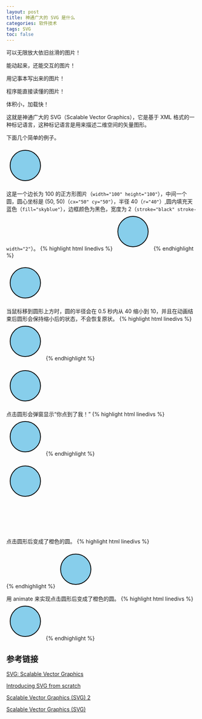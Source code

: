 ```yaml
---
layout: post
title: 神通广大的 SVG 是什么
categories: 软件技术
tags: SVG
toc: false
---
```


可以无限放大依旧丝滑的图片！

能动起来，还能交互的图片！

用记事本写出来的图片！

程序能直接读懂的图片！

体积小，加载快！

这就是神通广大的 SVG（Scalable Vector Graphics），它是基于 XML 格式的一种标记语言，这种标记语言是用来描述二维空间的矢量图形。

下面几个简单的例子。

<svg width="100" height="100" xmlns="http://www.w3.org/2000/svg">
  <circle cx="50" cy="50" r="40" fill="skyblue" stroke="black" stroke-width="2"/>
</svg>

这是一个边长为 100 的正方形图片（`width="100" height="100"`），中间一个圆，圆心坐标是 (50, 50)（`cx="50" cy="50"`），半径 40（`r="40"`）,圆内填充天蓝色（`fill="skyblue"`），边框颜色为黑色，宽度为 2（`stroke="black" stroke-width="2"`）。
{% highlight html linedivs %}
<svg width="100" height="100" xmlns="http://www.w3.org/2000/svg">
  <circle cx="50" cy="50" r="40" fill="skyblue" stroke="black" stroke-width="2"/>
</svg>
{% endhighlight %}

<svg width="100" height="100" xmlns="http://www.w3.org/2000/svg">
<circle cx="50" cy="50" r="40" fill="skyblue" stroke="black" stroke-width="2">
  <animate attributeName="r" from="40" to="10" dur="0.5s" begin="mouseover" fill="freeze"/>
</circle>
</svg>

当鼠标移到圆形上方时，圆的半径会在 0.5 秒内从 40 缩小到 10，并且在动画结束后圆形会保持缩小后的状态，不会恢复原状。
{% highlight html linedivs %}
<svg width="100" height="100" xmlns="http://www.w3.org/2000/svg">
<circle cx="50" cy="50" r="40" fill="skyblue" stroke="black" stroke-width="2">
  <animate attributeName="r" from="40" to="10" dur="0.5s" begin="mouseover" fill="freeze"/>
</circle>
</svg>
{% endhighlight %}

<svg width="100" height="100" xmlns="http://www.w3.org/2000/svg">
<circle onclick="alert('你点到了我！')" cx="50" cy="50" r="40" fill="skyblue" stroke="black" stroke-width="2" />
</svg>

点击圆形会弹窗显示“你点到了我！”
{% highlight html linedivs %}
<svg width="100" height="100" xmlns="http://www.w3.org/2000/svg">
<circle onclick="alert('你点到了我！')" cx="50" cy="50" r="40" fill="skyblue" stroke="black" stroke-width="2" />
</svg>
{% endhighlight %}


<svg width="100" height="100" xmlns="http://www.w3.org/2000/svg">
<script type="text/javascript">
  <![CDATA[
    function changeColor(evt) {
      evt.target.setAttribute("fill", "orange");
    }
  ]]>
</script>

<circle cx="50" cy="50" r="40" fill="skyblue" stroke="black" stroke-width="2" onclick="changeColor(evt)" />
</svg>

点击圆形后变成了橙色的圆。
{% highlight html linedivs %}
<svg width="100" height="100" xmlns="http://www.w3.org/2000/svg">
<script type="text/javascript">
  <![CDATA[
    function changeColor(evt) {
      evt.target.setAttribute("fill", "orange");
    }
  ]]>
</script>

<circle cx="50" cy="50" r="40" fill="skyblue" stroke="black" stroke-width="2" onclick="changeColor(evt)" />
</svg>
{% endhighlight %}

<svg width="100" height="100" xmlns="http://www.w3.org/2000/svg">
  <circle cx="50" cy="50" r="40" fill="skyblue" stroke="black" stroke-width="2">
    <animate attributeName="fill" to="orange" dur="0.2s" begin="click" fill="freeze"/>
  </circle>
</svg>

用 animate 来实现点击圆形后变成了橙色的圆。
{% highlight html linedivs %}
<svg width="100" height="100" xmlns="http://www.w3.org/2000/svg">
  <circle cx="50" cy="50" r="40" fill="skyblue" stroke="black" stroke-width="2">
    <animate attributeName="fill" to="orange" dur="0.2s" begin="click" fill="freeze"/>
  </circle>
</svg>
{% endhighlight %}


## 参考链接

[SVG: Scalable Vector Graphics](https://developer.mozilla.org/en-US/docs/Web/SVG)

[Introducing SVG from scratch](https://developer.mozilla.org/en-US/docs/Web/SVG/Tutorials/SVG_from_scratch)

[Scalable Vector Graphics (SVG) 2](https://www.w3.org/TR/SVG/)

[Scalable Vector Graphics (SVG)](https://www.w3.org/Graphics/SVG/)


